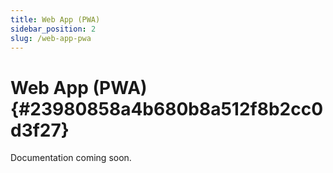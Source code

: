 ```yaml
---
title: Web App (PWA)
sidebar_position: 2
slug: /web-app-pwa
---
```


# Web App (PWA) {#23980858a4b680b8a512f8b2cc0d3f27}

Documentation coming soon.

